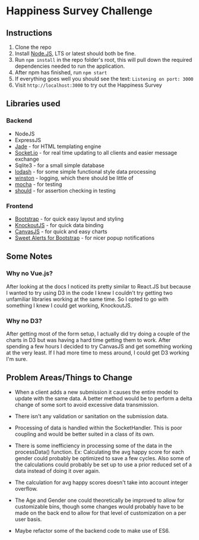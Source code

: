 # Happiness Survey Challenge

## Instructions
1. Clone the repo
1. Install [Node.JS](https://nodejs.org/en/download/), LTS or latest should both be fine.
1. Run `npm install` in the repo folder's root, this will pull down the required dependencies needed to run the application.
1. After npm has finished, run `npm start`
1. If everything goes well you should see the text: `Listening on port: 3000`
1. Visit `http://localhost:3000` to try out the Happiness Survey

## Libraries used
### Backend

* NodeJS
* ExpressJS
* [Jade](http://jade-lang.com/) - for HTML templating engine
* [Socket.io](http://socket.io/) - for real time updating to all clients and easier message exchange
* Sqlite3 - for a small simple database
* [lodash](https://lodash.com/) - for some simple functional style data processing
* [winston](https://github.com/winstonjs/winston) - logging, which there should be little of
* [mocha](https://mochajs.org) - for testing
* [should](shouldjs.github.io) - for assertion checking in testing

### Frontend
* [Bootstrap](http://getbootstrap.com) - for quick easy layout and styling
* [KnockoutJS](http://knockoutjs.com) - for quick data binding
* [CanvasJS](http://http://canvasjs.com/) - for quick and easy charts
* [Sweet Alerts for Bootstrap](http://lipis.github.io/bootstrap-sweetalert/) - for nicer popup notifications

## Some Notes

### Why no Vue.js?

After looking at the docs I noticed its pretty similar to React.JS but because I wanted to try using D3 in the code I knew I couldn't try getting two unfamiliar libraries working at the same time. So I opted to go with something I knew I could get working, KnockoutJS.

### Why no D3?

After getting most of the form setup, I actually did try doing a couple of the charts in D3 but was having a hard time getting them to work. After spending a few hours I decided to try CanvasJS and get something working at the very least. If I had more time to mess around, I could get D3 working I'm sure.

## Problem Areas/Things to Change

* When a client adds a new submission it causes the entire model to update with the same data. A better method would be to perform a delta change of some sort to avoid excessive data
transmission.

* There isn't any validation or sanitation on the submission data.

* Processing of data is handled within the SocketHandler. This is poor coupling and would be
better suited in a class of its own.

* There is some inefficiency in processing some of the data in the processData() function. Ex: Calculating the avg happy score for each gender could probably be optimized to save a few cycles. Also some of the calculations could probably be set up to use a prior reduced set of a data instead of doing it over again.

* The calculation for avg happy scores doesn't take into account integer overflow.

* The Age and Gender one could theoretically be improved to allow for customizable bins, though some changes would probably have to be made on the back end to allow for that level of customization on a per user basis.

* Maybe refactor some of the backend code to make use of ES6. 
